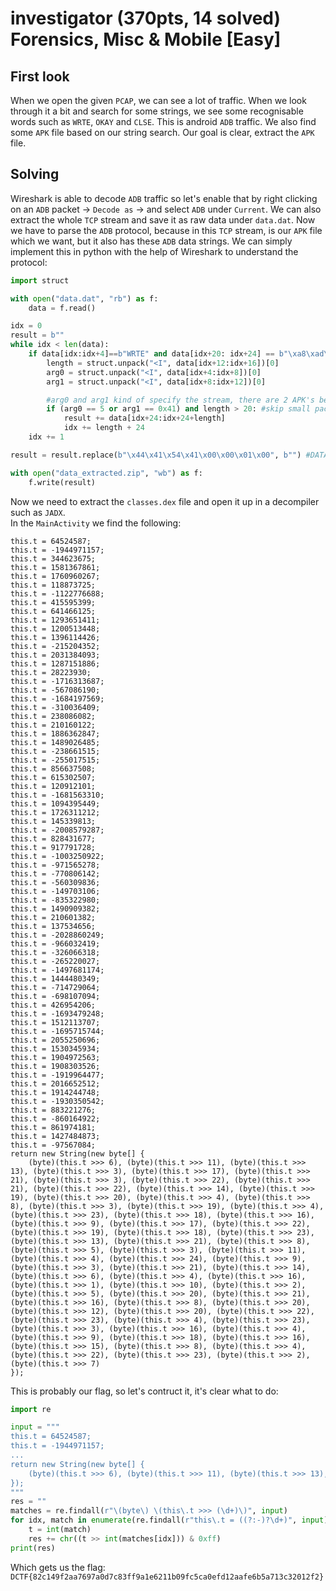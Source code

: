 # investigator (370pts, 14 solved) Forensics, Misc & Mobile [Easy]

## First look
When we open the given `PCAP`, we can see a lot of traffic. When we look through it a bit and search for some strings, we see some recognisable words such as `WRTE`, `OKAY` and `CLSE`. This is android `ADB` traffic. We also find some `APK` file based on our string search. Our goal is clear, extract the `APK` file.

## Solving
Wireshark is able to decode `ADB` traffic so let's enable that by right clicking on an `ADB` packet -> `Decode as` -> and select `ADB` under `Current`. We can also extract the whole `TCP` stream and save it as raw data under `data.dat`. Now we have to parse the `ADB` protocol, because in this `TCP` stream, is our `APK` file which we want, but it also has these `ADB` data strings. We can simply implement this in python with the help of Wireshark to understand the protocol:
```python
import struct

with open("data.dat", "rb") as f:
    data = f.read()

idx = 0
result = b""
while idx < len(data):
    if data[idx:idx+4]==b"WRTE" and data[idx+20: idx+24] == b"\xa8\xad\xab\xba":
        length = struct.unpack("<I", data[idx+12:idx+16])[0]
        arg0 = struct.unpack("<I", data[idx+4:idx+8])[0]
        arg1 = struct.unpack("<I", data[idx+8:idx+12])[0]

        #arg0 and arg1 kind of specify the stream, there are 2 APK's being send.
        if (arg0 == 5 or arg1 == 0x41) and length > 20: #skip small packets
            result += data[idx+24:idx+24+length]
            idx += length + 24
    idx += 1

result = result.replace(b"\x44\x41\x54\x41\x00\x00\x01\x00", b"") #DATA00000100

with open("data_extracted.zip", "wb") as f:
    f.write(result)
```
Now we need to extract the `classes.dex` file and open it up in a decompiler such as `JADX`.  
In the `MainActivity` we find the following:
```
this.t = 64524587;
this.t = -1944971157;
this.t = 344623675;
this.t = 1581367861;
this.t = 1760960267;
this.t = 118873725;
this.t = -1122776688;
this.t = 415595399;
this.t = 641466125;
this.t = 1293651411;
this.t = 1200513448;
this.t = 1396114426;
this.t = -215204352;
this.t = 2031384093;
this.t = 1287151886;
this.t = 28223930;
this.t = -1716313687;
this.t = -567086190;
this.t = -1684197569;
this.t = -310036409;
this.t = 238086082;
this.t = 210160122;
this.t = 1886362847;
this.t = 1489026485;
this.t = -238661515;
this.t = -255017515;
this.t = 856637508;
this.t = 615302507;
this.t = 120912101;
this.t = -1681563310;
this.t = 1094395449;
this.t = 1726311212;
this.t = 145339813;
this.t = -2008579287;
this.t = 828431677;
this.t = 917791728;
this.t = -1003250922;
this.t = -971565278;
this.t = -770806142;
this.t = -560309836;
this.t = -149703106;
this.t = -835322980;
this.t = 1490909382;
this.t = 210601382;
this.t = 137534656;
this.t = -2028860249;
this.t = -966032419;
this.t = -326066318;
this.t = -265220027;
this.t = -1497681174;
this.t = 1444480349;
this.t = -714729064;
this.t = -698107094;
this.t = 426954206;
this.t = -1693479248;
this.t = 1512113707;
this.t = -1695715744;
this.t = 2055250696;
this.t = 1530345934;
this.t = 1904972563;
this.t = 1908303526;
this.t = -1919964477;
this.t = 2016652512;
this.t = 1914244748;
this.t = -1930350542;
this.t = 883221276;
this.t = -860164922;
this.t = 861974181;
this.t = 1427484873;
this.t = -97567084;
return new String(new byte[] {
    (byte)(this.t >>> 6), (byte)(this.t >>> 11), (byte)(this.t >>> 13), (byte)(this.t >>> 3), (byte)(this.t >>> 17), (byte)(this.t >>> 21), (byte)(this.t >>> 3), (byte)(this.t >>> 22), (byte)(this.t >>> 21), (byte)(this.t >>> 22), (byte)(this.t >>> 14), (byte)(this.t >>> 19), (byte)(this.t >>> 20), (byte)(this.t >>> 4), (byte)(this.t >>> 8), (byte)(this.t >>> 3), (byte)(this.t >>> 19), (byte)(this.t >>> 4), (byte)(this.t >>> 23), (byte)(this.t >>> 18), (byte)(this.t >>> 16), (byte)(this.t >>> 9), (byte)(this.t >>> 17), (byte)(this.t >>> 22), (byte)(this.t >>> 19), (byte)(this.t >>> 18), (byte)(this.t >>> 23), (byte)(this.t >>> 13), (byte)(this.t >>> 21), (byte)(this.t >>> 8), (byte)(this.t >>> 5), (byte)(this.t >>> 3), (byte)(this.t >>> 11), (byte)(this.t >>> 4), (byte)(this.t >>> 24), (byte)(this.t >>> 9), (byte)(this.t >>> 3), (byte)(this.t >>> 21), (byte)(this.t >>> 14), (byte)(this.t >>> 6), (byte)(this.t >>> 4), (byte)(this.t >>> 16), (byte)(this.t >>> 1), (byte)(this.t >>> 10), (byte)(this.t >>> 2), (byte)(this.t >>> 5), (byte)(this.t >>> 20), (byte)(this.t >>> 21), (byte)(this.t >>> 16), (byte)(this.t >>> 8), (byte)(this.t >>> 20), (byte)(this.t >>> 12), (byte)(this.t >>> 20), (byte)(this.t >>> 22), (byte)(this.t >>> 23), (byte)(this.t >>> 4), (byte)(this.t >>> 23), (byte)(this.t >>> 3), (byte)(this.t >>> 16), (byte)(this.t >>> 4), (byte)(this.t >>> 9), (byte)(this.t >>> 18), (byte)(this.t >>> 16), (byte)(this.t >>> 15), (byte)(this.t >>> 8), (byte)(this.t >>> 4), (byte)(this.t >>> 22), (byte)(this.t >>> 23), (byte)(this.t >>> 2), (byte)(this.t >>> 7)
});
```
This is probably our flag, so let's contruct it, it's clear what to do:
```python
import re

input = """
this.t = 64524587;
this.t = -1944971157;
...
return new String(new byte[] {
    (byte)(this.t >>> 6), (byte)(this.t >>> 11), (byte)(this.t >>> 13), (byte)(this.t >>> 3), (byte)(this.t >>> 17), (byte)(this.t >>> 21), (byte)(this.t >>> 3), (byte)(this.t >>> 22), (byte)(this.t >>> 21), (byte)(this.t >>> 22), (byte)(this.t >>> 14), (byte)(this.t >>> 19), (byte)(this.t >>> 20), (byte)(this.t >>> 4), (byte)(this.t >>> 8), (byte)(this.t >>> 3), (byte)(this.t >>> 19), (byte)(this.t >>> 4), (byte)(this.t >>> 23), (byte)(this.t >>> 18), (byte)(this.t >>> 16), (byte)(this.t >>> 9), (byte)(this.t >>> 17), (byte)(this.t >>> 22), (byte)(this.t >>> 19), (byte)(this.t >>> 18), (byte)(this.t >>> 23), (byte)(this.t >>> 13), (byte)(this.t >>> 21), (byte)(this.t >>> 8), (byte)(this.t >>> 5), (byte)(this.t >>> 3), (byte)(this.t >>> 11), (byte)(this.t >>> 4), (byte)(this.t >>> 24), (byte)(this.t >>> 9), (byte)(this.t >>> 3), (byte)(this.t >>> 21), (byte)(this.t >>> 14), (byte)(this.t >>> 6), (byte)(this.t >>> 4), (byte)(this.t >>> 16), (byte)(this.t >>> 1), (byte)(this.t >>> 10), (byte)(this.t >>> 2), (byte)(this.t >>> 5), (byte)(this.t >>> 20), (byte)(this.t >>> 21), (byte)(this.t >>> 16), (byte)(this.t >>> 8), (byte)(this.t >>> 20), (byte)(this.t >>> 12), (byte)(this.t >>> 20), (byte)(this.t >>> 22), (byte)(this.t >>> 23), (byte)(this.t >>> 4), (byte)(this.t >>> 23), (byte)(this.t >>> 3), (byte)(this.t >>> 16), (byte)(this.t >>> 4), (byte)(this.t >>> 9), (byte)(this.t >>> 18), (byte)(this.t >>> 16), (byte)(this.t >>> 15), (byte)(this.t >>> 8), (byte)(this.t >>> 4), (byte)(this.t >>> 22), (byte)(this.t >>> 23), (byte)(this.t >>> 2), (byte)(this.t >>> 7)
});
"""
res = ""
matches = re.findall(r"\(byte\) \(this\.t >>> (\d+)\)", input)
for idx, match in enumerate(re.findall(r"this\.t = ((?:-)?\d+)", input)):
    t = int(match)
    res += chr((t >> int(matches[idx])) & 0xff)
print(res)
```
Which gets us the flag: `DCTF{82c149f2aa7697a0d7c83ff9a1e6211b09fc5ca0efd12aafe6b5a713c32012f2}`